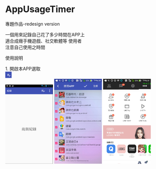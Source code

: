 # AppUsageTimer  
專題作品-redesign version  

一個用來記錄自己花了多少時間在APP上  
適合成癮手機遊戲、社交軟體等 使用者  
注意自己使用之時間  

使用說明

<div>
1.  開啟本APP選取 <br>
<img src="https://raw.githubusercontent.com/Derrick567/AppUsageTimer/master/images/003.png" width="20px" height="20px">
</div>

<div>
<img src="https://raw.githubusercontent.com/Derrick567/AppUsageTimer/master/images/002.png" width="30%" height="30%">
  <img src="https://raw.githubusercontent.com/Derrick567/AppUsageTimer/master/images/img3.jpg" width="30%" height="30%">
   <img src="https://raw.githubusercontent.com/Derrick567/AppUsageTimer/master/images/img1.jpg" width="30%" height="30%">
   
</div>


